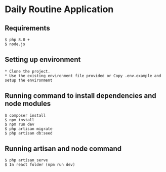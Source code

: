 # Daily Routine Application
## Requirements
    $ php 8.0 +
    $ node.js

## Setting up environment

    * Clone the project.
    * Use the existing environment file provided or Copy .env.example and setup the environment
    
## Running command to install dependencies and node modules
    $ composer install
    $ npm install
    $ npm run dev
    $ php artisan migrate
    $ php artisan db:seed

## Running artisan and node command
    $ php artisan serve
    $ In react folder (npm run dev)

